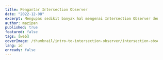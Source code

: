 ```yaml
---
title: Pengantar Intersection Observer
date: "2022-12-08"
excerpt: Mengupas sedikit banyak hal mengenai Intersection Observer dengan berbagai contoh kasus di lapangan
author: mazipan
published: true
featured: false
tags: [web]
coverImage: /thumbnail/intro-to-intersection-observer/intersection-observer.jpg
lang: id
enready: false
---
```

